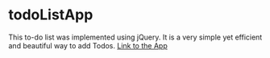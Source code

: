 # todoListApp
This to-do list was implemented using jQuery. It is a very simple yet efficient and beautiful way to add Todos.
[Link to the App](https://dash-anurag.github.io/todoListApp/)